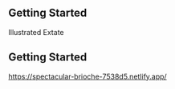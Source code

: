 ## Getting Started
Illustrated Extate

## Getting Started

https://spectacular-brioche-7538d5.netlify.app/ 


